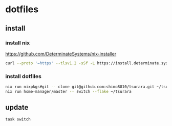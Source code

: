 # dotfiles

## install

### install nix

https://github.com/DeterminateSystems/nix-installer

```sh
curl --proto '=https' --tlsv1.2 -sSf -L https://install.determinate.systems/nix | sh -s -- install
```

### install dotfiles

```sh
nix run nixpkgs#git -- clone git@github.com:shimo8810/tsurara.git ~/tsurara
nix run home-manager/master -- switch --flake ~/tsurara
```

## update

```sh
task switch
```
